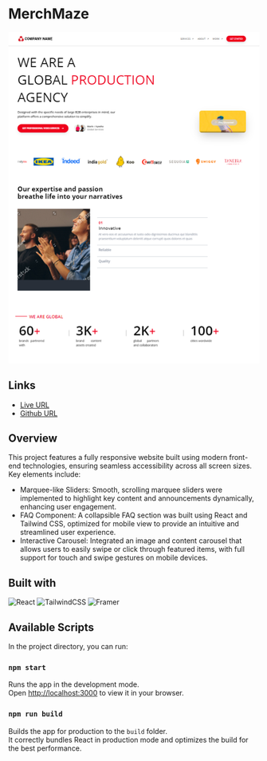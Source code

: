 # MerchMaze

![Design preview for Production agency Site](./public/assets/desktop%20view.png)

## Links
- [Live URL](https://merchmaze5867.netlify.app/)
- [Github URL](https://github.com/sukanyagurav/production-agency)

## Overview

This project features a fully responsive website built using modern front-end technologies, ensuring seamless accessibility across all screen sizes. Key elements include:

- Marquee-like Sliders: Smooth, scrolling marquee sliders were implemented to highlight key content and announcements dynamically, enhancing user engagement.
- FAQ Component: A collapsible FAQ section was built using React and Tailwind CSS, optimized for mobile view to provide an intuitive and streamlined user experience.
- Interactive Carousel: Integrated an image and content carousel that allows users to easily swipe or click through featured items, with full support for touch and swipe gestures on mobile devices.

## Built with

![React](https://img.shields.io/badge/react-%2320232a.svg?style=for-the-badge&logo=react&logoColor=%2361DAFB)  ![TailwindCSS](https://img.shields.io/badge/tailwindcss-%2338B2AC.svg?style=for-the-badge&logo=tailwind-css&logoColor=white) ![Framer](https://img.shields.io/badge/Framer-black?style=for-the-badge&logo=framer&logoColor=blue)

## Available Scripts

In the project directory, you can run:

### `npm start`
Runs the app in the development mode.\
Open [http://localhost:3000](http://localhost:3000) to view it in your browser.

### `npm run build`
Builds the app for production to the `build` folder.\
It correctly bundles React in production mode and optimizes the build for the best performance.

